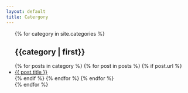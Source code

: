 ```yaml
---
layout: default
title: Catergory
---
```


<ul class="category"> 
  {% for category in site.categories %}
  <div class="category-item">
    <h2 id="{{category | first}}">{{category | first}}</h2>
      {% for posts in category %}
        {% for post in posts %}
          {% if post.url %}
          <li>
            <a class="title" href="{{ post.url | prepend: site.url }}">{{ post.title }}</a>
          </li>
          {% endif %}
        {% endfor %}
      {% endfor %}
  </div>
  {% endfor %}
</ul>